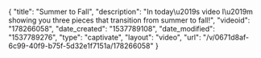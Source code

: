 {
    "title": "Summer to Fall",
    "description": "In today\u2019s video I\u2019m showing you three pieces that transition from summer to fall!",
    "videoid": "178266058",
    "date_created": "1537789108",
    "date_modified": "1537789276",
    "type": "captivate",
    "layout": "video",
    "url": "\/v\/0671d8af-6c99-40f9-b75f-5d32e1f7151a\/178266058"
}